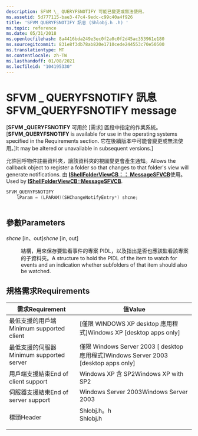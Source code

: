 ```yaml
---
description: SFVM \_ QUERYFSNOTIFY 可能已變更或無法使用。
ms.assetid: 5d777115-bae3-47c4-9edc-c99c40a4f926
title: 'SFVM_QUERYFSNOTIFY 訊息 (Shlobj.h .h) '
ms.topic: reference
ms.date: 05/31/2018
ms.openlocfilehash: 8a4416bda249e3ec0f2a0c0f2d45ac353961e180
ms.sourcegitcommit: 831e8f3db78ab820e1710cede244553c70e50500
ms.translationtype: MT
ms.contentlocale: zh-TW
ms.lasthandoff: 01/08/2021
ms.locfileid: "104195330"
---
```

# <a name="sfvm_queryfsnotify-message"></a><span data-ttu-id="b46b6-103">SFVM \_ QUERYFSNOTIFY 訊息</span><span class="sxs-lookup"><span data-stu-id="b46b6-103">SFVM\_QUERYFSNOTIFY message</span></span>

<span data-ttu-id="b46b6-104">\[**SFVM \_QUERYFSNOTIFY** 可用於 [需求] 區段中指定的作業系統。</span><span class="sxs-lookup"><span data-stu-id="b46b6-104">\[**SFVM\_QUERYFSNOTIFY** is available for use in the operating systems specified in the Requirements section.</span></span> <span data-ttu-id="b46b6-105">它在後續版本中可能會變更或無法使用。\]</span><span class="sxs-lookup"><span data-stu-id="b46b6-105">It may be altered or unavailable in subsequent versions.\]</span></span>

<span data-ttu-id="b46b6-106">允許回呼物件註冊資料夾，讓該資料夾的視圖變更會產生通知。</span><span class="sxs-lookup"><span data-stu-id="b46b6-106">Allows the callback object to register a folder so that changes to that folder's view will generate notifications.</span></span> <span data-ttu-id="b46b6-107">由 [**IShellFolderViewCB：： MessageSFVCB**](/windows/win32/api/shlobj_core/nf-shlobj_core-ishellfolderviewcb-messagesfvcb)使用。</span><span class="sxs-lookup"><span data-stu-id="b46b6-107">Used by [**IShellFolderViewCB::MessageSFVCB**](/windows/win32/api/shlobj_core/nf-shlobj_core-ishellfolderviewcb-messagesfvcb).</span></span>


```C++
SFVM_QUERYFSNOTIFY 
    lParam = (LPARAM)(SHChangeNotifyEntry*) shcne;
            
```



## <a name="parameters"></a><span data-ttu-id="b46b6-108">參數</span><span class="sxs-lookup"><span data-stu-id="b46b6-108">Parameters</span></span>

<dl> <dt>

<span data-ttu-id="b46b6-109">*shcne* \[in、out\]</span><span class="sxs-lookup"><span data-stu-id="b46b6-109">*shcne* \[in, out\]</span></span>
</dt> <dd>

<span data-ttu-id="b46b6-110">結構，用來保存要監看事件的專案 PIDL，以及指出是否也應該監看該專案的子資料夾。</span><span class="sxs-lookup"><span data-stu-id="b46b6-110">A structure to hold the PIDL of the item to watch for events and an indication whether subfolders of that item should also be watched.</span></span>

</dd> </dl>

## <a name="requirements"></a><span data-ttu-id="b46b6-111">規格需求</span><span class="sxs-lookup"><span data-stu-id="b46b6-111">Requirements</span></span>



| <span data-ttu-id="b46b6-112">需求</span><span class="sxs-lookup"><span data-stu-id="b46b6-112">Requirement</span></span> | <span data-ttu-id="b46b6-113">值</span><span class="sxs-lookup"><span data-stu-id="b46b6-113">Value</span></span> |
|-------------------------------------|-------------------------------------------------------------------------------------|
| <span data-ttu-id="b46b6-114">最低支援的用戶端</span><span class="sxs-lookup"><span data-stu-id="b46b6-114">Minimum supported client</span></span><br/> | <span data-ttu-id="b46b6-115">\[僅限 WINDOWS XP desktop 應用程式\]</span><span class="sxs-lookup"><span data-stu-id="b46b6-115">Windows XP \[desktop apps only\]</span></span><br/>                                         |
| <span data-ttu-id="b46b6-116">最低支援的伺服器</span><span class="sxs-lookup"><span data-stu-id="b46b6-116">Minimum supported server</span></span><br/> | <span data-ttu-id="b46b6-117">僅限 Windows Server 2003 \[ desktop 應用程式\]</span><span class="sxs-lookup"><span data-stu-id="b46b6-117">Windows Server 2003 \[desktop apps only\]</span></span><br/>                                |
| <span data-ttu-id="b46b6-118">用戶端支援結束</span><span class="sxs-lookup"><span data-stu-id="b46b6-118">End of client support</span></span><br/>    | <span data-ttu-id="b46b6-119">Windows XP 含 SP2</span><span class="sxs-lookup"><span data-stu-id="b46b6-119">Windows XP with SP2</span></span><br/>                                                      |
| <span data-ttu-id="b46b6-120">伺服器支援結束</span><span class="sxs-lookup"><span data-stu-id="b46b6-120">End of server support</span></span><br/>    | <span data-ttu-id="b46b6-121">Windows Server 2003</span><span class="sxs-lookup"><span data-stu-id="b46b6-121">Windows Server 2003</span></span><br/>                                                      |
| <span data-ttu-id="b46b6-122">標頭</span><span class="sxs-lookup"><span data-stu-id="b46b6-122">Header</span></span><br/>                   | <dl> <span data-ttu-id="b46b6-123"><dt>Shlobj.h。h</dt></span><span class="sxs-lookup"><span data-stu-id="b46b6-123"><dt>Shlobj.h</dt></span></span> </dl> |



 

 
